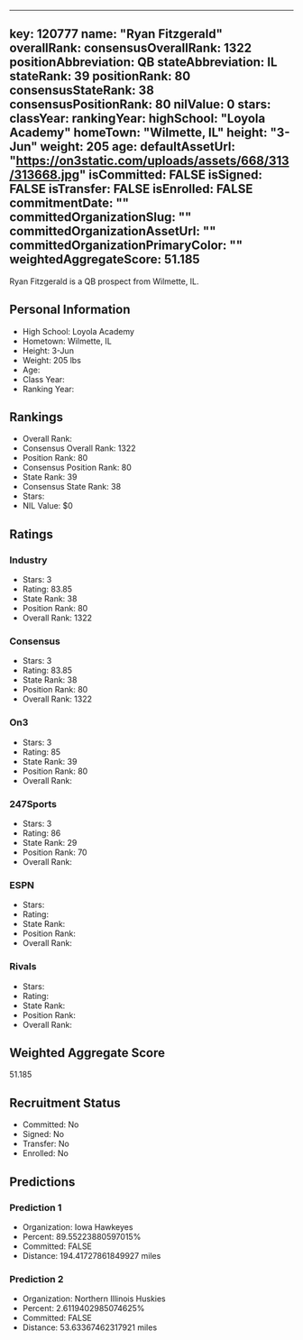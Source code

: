 ---
  key: 120777
  name: "Ryan Fitzgerald"
  overallRank: 
  consensusOverallRank: 1322
  positionAbbreviation: QB
  stateAbbreviation: IL
  stateRank: 39
  positionRank: 80
  consensusStateRank: 38
  consensusPositionRank: 80
  nilValue: 0
  stars: 
  classYear: 
  rankingYear: 
  highSchool: "Loyola Academy"
  homeTown: "Wilmette, IL"
  height: "3-Jun"
  weight: 205
  age: 
  defaultAssetUrl: "https://on3static.com/uploads/assets/668/313/313668.jpg"
  isCommitted: FALSE
  isSigned: FALSE
  isTransfer: FALSE
  isEnrolled: FALSE
  commitmentDate: ""
  committedOrganizationSlug: ""
  committedOrganizationAssetUrl: ""
  committedOrganizationPrimaryColor: ""
  weightedAggregateScore: 51.185
  ---
  
  Ryan Fitzgerald is a QB prospect from Wilmette, IL.
  
  ## Personal Information
  - High School: Loyola Academy
  - Hometown: Wilmette, IL
  - Height: 3-Jun
  - Weight: 205 lbs
  - Age: 
  - Class Year: 
  - Ranking Year: 
  
  ## Rankings
  - Overall Rank: 
  - Consensus Overall Rank: 1322
  - Position Rank: 80
  - Consensus Position Rank: 80
  - State Rank: 39
  - Consensus State Rank: 38
  - Stars: 
  - NIL Value: $0
  
  ## Ratings
  
  ### Industry
  - Stars: 3
  - Rating: 83.85
  - State Rank: 38
  - Position Rank: 80
  - Overall Rank: 1322
  
  ### Consensus
  - Stars: 3
  - Rating: 83.85
  - State Rank: 38
  - Position Rank: 80
  - Overall Rank: 1322
  
  ### On3
  - Stars: 3
  - Rating: 85
  - State Rank: 39
  - Position Rank: 80
  - Overall Rank: 
  
  ### 247Sports
  - Stars: 3
  - Rating: 86
  - State Rank: 29
  - Position Rank: 70
  - Overall Rank: 
  
  ### ESPN
  - Stars: 
  - Rating: 
  - State Rank: 
  - Position Rank: 
  - Overall Rank: 
  
  ### Rivals
  - Stars: 
  - Rating: 
  - State Rank: 
  - Position Rank: 
  - Overall Rank: 
  
  ## Weighted Aggregate Score
  51.185
  
  ## Recruitment Status
  - Committed: No
  - Signed: No
  - Transfer: No
  - Enrolled: No
  
  
  
  ## Predictions
  
  ### Prediction 1
  - Organization: Iowa Hawkeyes
  - Percent: 89.55223880597015%
  - Committed: FALSE
  - Distance: 194.41727861849927 miles
  
  ### Prediction 2
  - Organization: Northern Illinois Huskies
  - Percent: 2.6119402985074625%
  - Committed: FALSE
  - Distance: 53.63367462317921 miles
  